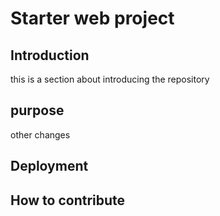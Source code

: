 # Starter web project

## Introduction
this is a section about introducing the repository
## purpose
other changes
## Deployment

## How to contribute